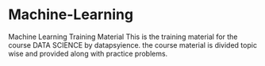 # Machine-Learning
Machine Learning Training Material
This is the training material for the course DATA SCIENCE by datapsyience.
the course material is divided topic wise and provided along with practice problems.
